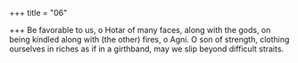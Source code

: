 +++
title = "06"

+++
Be favorable to us, o Hotar of many faces, along with the gods, on being  kindled along with (the other) fires, o Agni.
O son of strength, clothing ourselves in riches as if in a girthband, may  we slip beyond difficult straits.